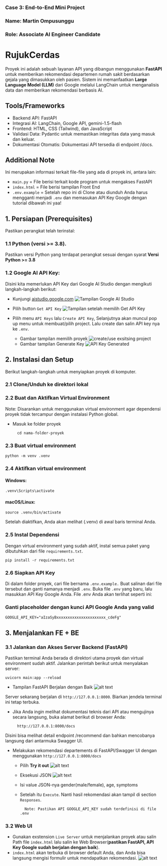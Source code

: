 ### Case 3: End-to-End Mini Project
### Name: Martin Ompusunggu
### Role: Associate AI Engineer Candidate



# RujukCerdas
Proyek ini adalah sebuah layanan API  yang dibangun menggunakan **FastAPI** untuk memberikan rekomendasi departemen rumah sakit berdasarkan gejala yang dimasukkan oleh pasien. Sistem ini memanfaatkan **Large Language Model (LLM)** dari Google melalui LangChain untuk menganalisis data dan memberikan rekomendasi berbasis AI.

## Tools/Frameworks
- Backend API: FastAPI
- Integrasi AI: LangChain, Google API, gemini-1.5-flash
- Frontend: HTML, CSS (Tailwind), dan JavaScript
- Validasi Data: Pydantic untuk memastikan integritas data yang masuk dan keluar.
- Dokumentasi Otomatis: Dokumentasi API tersedia di endpoint /docs.

## Additional Note
Ini merupakan informasi terkait file-file yang ada di proyek ini, antara lain:
- `main.py` = File berisi terkait kode program untuk mengakses FastAPI
- `index.html` = File berisi tampilan Front End
- `.env.example` = Setelah repo ini di Clone atau diunduh Anda harus mengganti menjadi `.env` dan memasukan API Key Google dengan tutorial dibawah ini yaa!

## 1. Persiapan (Prerequisites)
Pastikan perangkat telah terinstal:
### 1.1 Python (versi >= 3.8).
Pastikan versi Python yang terdapat perangkat sesuai dengan syarat **Versi Python >= 3.8**
### 1.2 Google AI API Key: 
Disini kita memerlukan API Key dari Google AI Studio dengan mengikuti langkah-langkah berikut: 
- Kunjungi [aistudio.google.com](aistudio.google.com) 
    ![Tampilan Google AI Studio](./images//image.png)

- Pilih button `Get API Key`
    ![Tampilan setelah memilih Get API Key](./images//image-1.png)

- Pilih menu `API Keys` lalu `Create API Key`, Selanjutnya akan muncul pop up menu untuk membuat/pilih project. Lalu create dan salin API key nya ke `.env`.
    - Gambar tampilan memilih proyek
    ![create/use exsitsing project](./images//image-2.png)
    - Gambar tampilan Generate Key
    ![API Key Generated](./images//image-3.png)


## 2. Instalasi dan Setup
Berikut langkah-langkah untuk menyiapkan proyek di komputer.
### 2.1 Clone/Unduh ke direktori lokal
### 2.2 Buat dan Aktifkan Virtual Environment
Note: Disarankan untuk menggunakan virtual environment agar dependensi proyek tidak tercampur dengan instalasi Python global.
- Masuk ke folder proyek

        cd nama-folder-proyek

### 2.3 Buat virtual environment
    python -m venv .venv

### 2.4 Aktifkan virtual environment 
#### Windows:
    .venv\Scripts\activate
#### macOS/Linux:
    source .venv/bin/activate


Setelah diaktifkan, Anda akan melihat (.venv) di awal baris terminal Anda.
### 2.5 Instal Dependensi
Dengan virtual environment yang sudah aktif, instal semua paket yang dibutuhkan dari file `requirements.txt`.
    
    pip install -r requirements.txt


### 2.6 Siapkan API Key
Di dalam folder proyek, cari file bernama `.env.example.`
Buat salinan dari file tersebut dan ganti namanya menjadi `.env`.
Buka file `.env` yang baru, lalu masukkan API Key Google Anda.
File .env Anda akan terlihat seperti ini:
### Ganti placeholder dengan kunci API Google Anda yang valid
    GOOGLE_API_KEY="aIzaSyBxxxxxxxxxxxxxxxxxxxxxx_cdeFg"

## 3. Menjalankan FE + BE
### 3.1 Jalankan dan Akses Server Backend (FastAPI)
Pastikan terminal Anda berada di direktori utama proyek dan virtual environment sudah aktif.
Jalankan perintah berikut untuk menyalakan server:

    uvicorn main:app --reload

- Tampilan FastAPI Berjalan dengan Baik
    ![alt text](./images//image-4.png)

Server sekarang berjalan di `http://127.0.0.1:8000`. Biarkan jendela terminal ini tetap terbuka.
- Jika Anda ingin melihat dokumentasi teknis dari API atau mengujinya secara langsung, buka alamat berikut di browser Anda:
        
        http://127.0.0.1:8000/docs

Disini bisa melihat detail endpoint /recommend dan bahkan mencobanya langsung dari antarmuka Swagger UI.

- Melakukan rekomendasi departements di FastAPI/Swagger UI dengan menggunakan `http://127.0.0.1:8000/docs` 
    - Pilih **Try it out**
    ![alt text](./images//image-5.png)

    - Eksekusi JSON
    ![alt text](./images//image-6.png)

    - Isi value JSON-nya gender(male/female), age, symptoms
    - Setelah itu `Execute`. Nanti hasil rekomendasi akan tampil di section `Responses`.

            Note: Pastikan API GOOGLE_API_KEY sudah terdefinisi di file .env
            
### 3.2 Web UI
- Gunakan exstension `Live Server` untuk menjalankan proyek atau salin Path file `index.html` lalu salin ke Web Browser(**pastikan FastAPI, API Key Google sudah berjalan dengan baik**).
- `index.html` akan terbuka di browser default Anda, dan Anda bisa langsung mengisi formulir untuk mendapatkan rekomendasi.
    ![alt text](./images//image-9.png)
